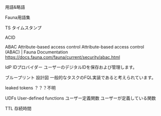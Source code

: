 用語&略語

Fauna用語集

TS
タイムスタンプ

ACID

ABAC
Attribute-based access control
Attribute-based access control (ABAC) | Fauna Documentation
https://docs.fauna.com/fauna/current/security/abac.html

IdP
IDプロバイダー
ユーザーのデジタルIDを保存および管理します。

ブループリント
設計図
一般的なタスクのFQL実装であると考えられています。

leaked tokens
？？？不明

UDFs
User-defined functions
ユーザー定義関数
ユーザーが定義している関数

TTL
存続時間












